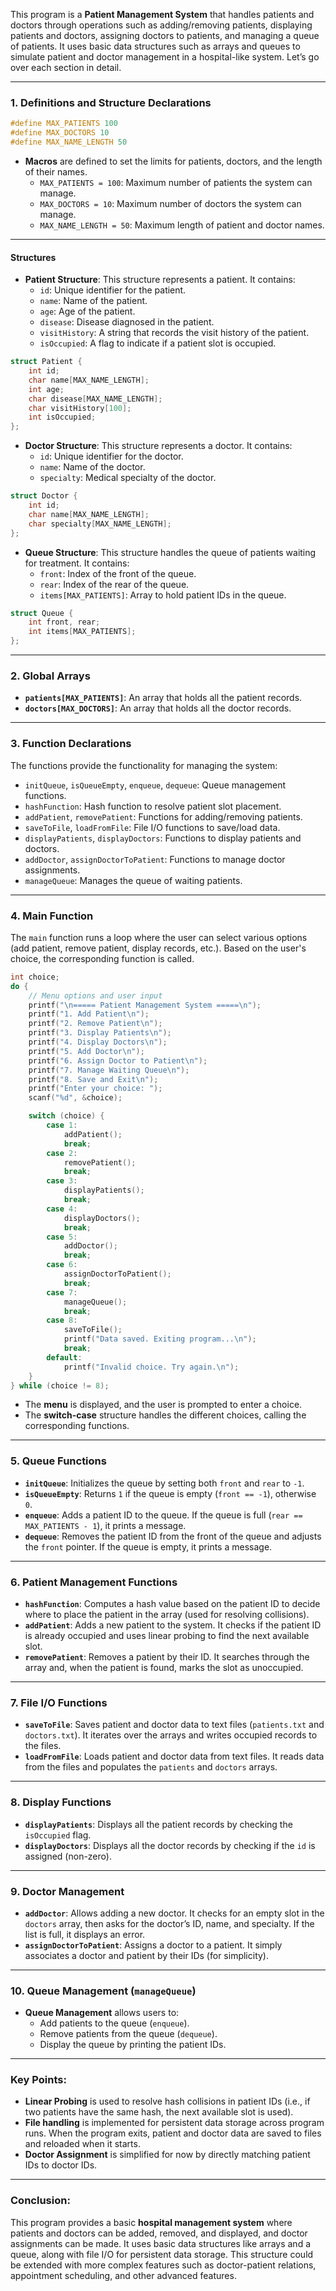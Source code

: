 This program is a **Patient Management System** that handles patients and doctors through operations such as adding/removing patients, displaying patients and doctors, assigning doctors to patients, and managing a queue of patients. It uses basic data structures such as arrays and queues to simulate patient and doctor management in a hospital-like system. Let’s go over each section in detail.

---

### 1. **Definitions and Structure Declarations**

```c
#define MAX_PATIENTS 100
#define MAX_DOCTORS 10
#define MAX_NAME_LENGTH 50
```

- **Macros** are defined to set the limits for patients, doctors, and the length of their names.
  - `MAX_PATIENTS = 100`: Maximum number of patients the system can manage.
  - `MAX_DOCTORS = 10`: Maximum number of doctors the system can manage.
  - `MAX_NAME_LENGTH = 50`: Maximum length of patient and doctor names.

---

#### **Structures**

- **Patient Structure**: This structure represents a patient. It contains:
  - `id`: Unique identifier for the patient.
  - `name`: Name of the patient.
  - `age`: Age of the patient.
  - `disease`: Disease diagnosed in the patient.
  - `visitHistory`: A string that records the visit history of the patient.
  - `isOccupied`: A flag to indicate if a patient slot is occupied.

```c
struct Patient {
    int id;
    char name[MAX_NAME_LENGTH];
    int age;
    char disease[MAX_NAME_LENGTH];
    char visitHistory[100];
    int isOccupied;
};
```

- **Doctor Structure**: This structure represents a doctor. It contains:
  - `id`: Unique identifier for the doctor.
  - `name`: Name of the doctor.
  - `specialty`: Medical specialty of the doctor.

```c
struct Doctor {
    int id;
    char name[MAX_NAME_LENGTH];
    char specialty[MAX_NAME_LENGTH];
};
```

- **Queue Structure**: This structure handles the queue of patients waiting for treatment. It contains:
  - `front`: Index of the front of the queue.
  - `rear`: Index of the rear of the queue.
  - `items[MAX_PATIENTS]`: Array to hold patient IDs in the queue.

```c
struct Queue {
    int front, rear;
    int items[MAX_PATIENTS];
};
```

---

### 2. **Global Arrays**

- **`patients[MAX_PATIENTS]`**: An array that holds all the patient records.
- **`doctors[MAX_DOCTORS]`**: An array that holds all the doctor records.

---

### 3. **Function Declarations**

The functions provide the functionality for managing the system:
- `initQueue`, `isQueueEmpty`, `enqueue`, `dequeue`: Queue management functions.
- `hashFunction`: Hash function to resolve patient slot placement.
- `addPatient`, `removePatient`: Functions for adding/removing patients.
- `saveToFile`, `loadFromFile`: File I/O functions to save/load data.
- `displayPatients`, `displayDoctors`: Functions to display patients and doctors.
- `addDoctor`, `assignDoctorToPatient`: Functions to manage doctor assignments.
- `manageQueue`: Manages the queue of waiting patients.

---

### 4. **Main Function**

The `main` function runs a loop where the user can select various options (add patient, remove patient, display records, etc.). Based on the user's choice, the corresponding function is called.

```c
int choice;
do {
    // Menu options and user input
    printf("\n===== Patient Management System =====\n");
    printf("1. Add Patient\n");
    printf("2. Remove Patient\n");
    printf("3. Display Patients\n");
    printf("4. Display Doctors\n");
    printf("5. Add Doctor\n");
    printf("6. Assign Doctor to Patient\n");
    printf("7. Manage Waiting Queue\n");
    printf("8. Save and Exit\n");
    printf("Enter your choice: ");
    scanf("%d", &choice);

    switch (choice) {
        case 1:
            addPatient();
            break;
        case 2:
            removePatient();
            break;
        case 3:
            displayPatients();
            break;
        case 4:
            displayDoctors();
            break;
        case 5:
            addDoctor();
            break;
        case 6:
            assignDoctorToPatient();
            break;
        case 7:
            manageQueue();
            break;
        case 8:
            saveToFile();
            printf("Data saved. Exiting program...\n");
            break;
        default:
            printf("Invalid choice. Try again.\n");
    }
} while (choice != 8);
```

- The **menu** is displayed, and the user is prompted to enter a choice.
- The **switch-case** structure handles the different choices, calling the corresponding functions.

---

### 5. **Queue Functions**

- **`initQueue`**: Initializes the queue by setting both `front` and `rear` to `-1`.
- **`isQueueEmpty`**: Returns `1` if the queue is empty (`front == -1`), otherwise `0`.
- **`enqueue`**: Adds a patient ID to the queue. If the queue is full (`rear == MAX_PATIENTS - 1`), it prints a message.
- **`dequeue`**: Removes the patient ID from the front of the queue and adjusts the `front` pointer. If the queue is empty, it prints a message.

---

### 6. **Patient Management Functions**

- **`hashFunction`**: Computes a hash value based on the patient ID to decide where to place the patient in the array (used for resolving collisions).
- **`addPatient`**: Adds a new patient to the system. It checks if the patient ID is already occupied and uses linear probing to find the next available slot.
- **`removePatient`**: Removes a patient by their ID. It searches through the array and, when the patient is found, marks the slot as unoccupied.

---

### 7. **File I/O Functions**

- **`saveToFile`**: Saves patient and doctor data to text files (`patients.txt` and `doctors.txt`). It iterates over the arrays and writes occupied records to the files.
- **`loadFromFile`**: Loads patient and doctor data from text files. It reads data from the files and populates the `patients` and `doctors` arrays.

---

### 8. **Display Functions**

- **`displayPatients`**: Displays all the patient records by checking the `isOccupied` flag.
- **`displayDoctors`**: Displays all the doctor records by checking if the `id` is assigned (non-zero).

---

### 9. **Doctor Management**

- **`addDoctor`**: Allows adding a new doctor. It checks for an empty slot in the `doctors` array, then asks for the doctor’s ID, name, and specialty. If the list is full, it displays an error.
- **`assignDoctorToPatient`**: Assigns a doctor to a patient. It simply associates a doctor and patient by their IDs (for simplicity).

---

### 10. **Queue Management (`manageQueue`)**

- **Queue Management** allows users to:
  - Add patients to the queue (`enqueue`).
  - Remove patients from the queue (`dequeue`).
  - Display the queue by printing the patient IDs.

---

### Key Points:
- **Linear Probing** is used to resolve hash collisions in patient IDs (i.e., if two patients have the same hash, the next available slot is used).
- **File handling** is implemented for persistent data storage across program runs. When the program exits, patient and doctor data are saved to files and reloaded when it starts.
- **Doctor Assignment** is simplified for now by directly matching patient IDs to doctor IDs.
  
---

### Conclusion:
This program provides a basic **hospital management system** where patients and doctors can be added, removed, and displayed, and doctor assignments can be made. It uses basic data structures like arrays and a queue, along with file I/O for persistent data storage. This structure could be extended with more complex features such as doctor-patient relations, appointment scheduling, and other advanced features.
